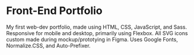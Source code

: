 # Front-End Portfolio

My first web-dev portfolio, made using HTML, CSS, JavaScript, and Sass. Responsive for mobile and desktop, primarily using Flexbox. All SVG icons custom made during mockup/prototying in Figma. Uses Google Fonts, Normalize.CSS, and Auto-Prefixer.
